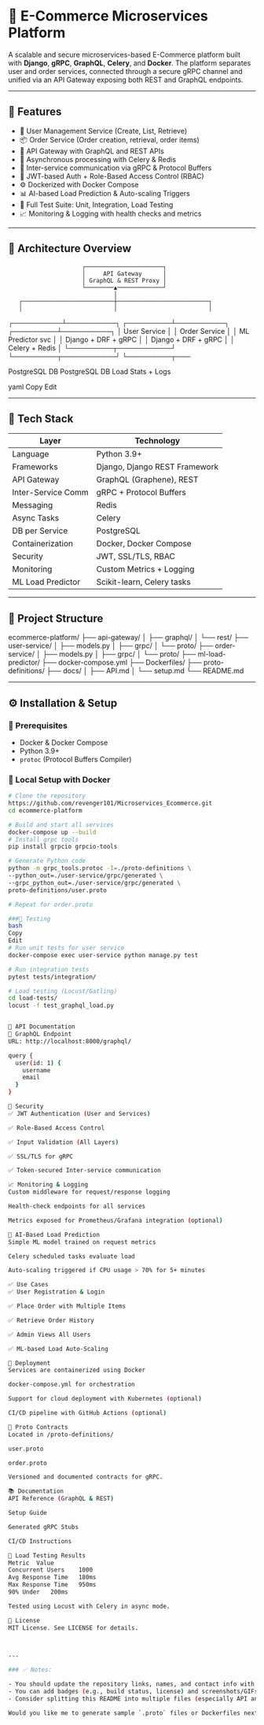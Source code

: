 # 🛒 E-Commerce Microservices Platform

A scalable and secure microservices-based E-Commerce platform built with **Django**, **gRPC**, **GraphQL**, **Celery**, and **Docker**. The platform separates user and order services, connected through a secure gRPC channel and unified via an API Gateway exposing both REST and GraphQL endpoints.

---

## 📌 Features

- 🧍 User Management Service (Create, List, Retrieve)
- 📦 Order Service (Order creation, retrieval, order items)
- 🔗 API Gateway with GraphQL and REST APIs
- 🔄 Asynchronous processing with Celery & Redis
- 📡 Inter-service communication via gRPC & Protocol Buffers
- 🔐 JWT-based Auth + Role-Based Access Control (RBAC)
- ⚙️ Dockerized with Docker Compose
- 📊 AI-based Load Prediction & Auto-scaling Triggers
- 🧪 Full Test Suite: Unit, Integration, Load Testing
- 📈 Monitoring & Logging with health checks and metrics

---

## 📐 Architecture Overview

                         ┌──────────────────────┐
                         │     API Gateway      │
                         │ GraphQL & REST Proxy │
                         └────────▲─────────────┘
                                  │
       ┌──────────────────────────┼──────────────────────────┐
       │                          │                          │
┌──────────┴──────────┐ ┌─────────┴──────────┐ ┌─────────┴──────────┐
│ User Service │ │ Order Service │ │ ML Predictor svc │
│ Django + DRF + gRPC │ │ Django + DRF + gRPC │ │ Celery + Redis │
└─────────┬───────────┘ └─────────┬───────────┘ └─────────┬───

PostgreSQL DB PostgreSQL DB Load Stats + Logs

yaml
Copy
Edit


---

## 🧰 Tech Stack

| Layer             | Technology                             |
|------------------|----------------------------------------|
| Language          | Python 3.9+                            |
| Frameworks        | Django, Django REST Framework          |
| API Gateway       | GraphQL (Graphene), REST               |
| Inter-Service Comm| gRPC + Protocol Buffers                |
| Messaging         | Redis                                  |
| Async Tasks       | Celery                                 |
| DB per Service    | PostgreSQL                             |
| Containerization  | Docker, Docker Compose                 |
| Security          | JWT, SSL/TLS, RBAC                     |
| Monitoring        | Custom Metrics + Logging               |
| ML Load Predictor | Scikit-learn, Celery tasks             |

---

## 📁 Project Structure

ecommerce-platform/
├── api-gateway/
│ ├── graphql/
│ └── rest/
├── user-service/
│ ├── models.py
│ ├── grpc/
│ └── proto/
├── order-service/
│ ├── models.py
│ ├── grpc/
│ └── proto/
├── ml-load-predictor/
├── docker-compose.yml
├── Dockerfiles/
├── proto-definitions/
├── docs/
│ ├── API.md
│ └── setup.md
└── README.md


---

## ⚙️ Installation & Setup

### 🔧 Prerequisites

- Docker & Docker Compose
- Python 3.9+
- `protoc` (Protocol Buffers Compiler)

### 🐳 Local Setup with Docker

```bash
# Clone the repository
https://github.com/revenger101/Microservices_Ecommerce.git
cd ecommerce-platform

# Build and start all services
docker-compose up --build
# Install grpc tools
pip install grpcio grpcio-tools

# Generate Python code
python -m grpc_tools.protoc -I=./proto-definitions \
--python_out=./user-service/grpc/generated \
--grpc_python_out=./user-service/grpc/generated \
proto-definitions/user.proto

# Repeat for order.proto

###🧪 Testing
bash
Copy
Edit
# Run unit tests for user service
docker-compose exec user-service python manage.py test

# Run integration tests
pytest tests/integration/

# Load testing (Locust/Gatling)
cd load-tests/
locust -f test_graphql_load.py


🔌 API Documentation
📍 GraphQL Endpoint
URL: http://localhost:8000/graphql/

query {
  user(id: 1) {
    username
    email
  }
}

🔐 Security
✅ JWT Authentication (User and Services)

✅ Role-Based Access Control

✅ Input Validation (All Layers)

✅ SSL/TLS for gRPC

✅ Token-secured Inter-service communication

📈 Monitoring & Logging
Custom middleware for request/response logging

Health-check endpoints for all services

Metrics exposed for Prometheus/Grafana integration (optional)

🧠 AI-Based Load Prediction
Simple ML model trained on request metrics

Celery scheduled tasks evaluate load

Auto-scaling triggered if CPU usage > 70% for 5+ minutes

✅ Use Cases
✅ User Registration & Login

✅ Place Order with Multiple Items

✅ Retrieve Order History

✅ Admin Views All Users

✅ ML-based Load Auto-Scaling

🚀 Deployment
Services are containerized using Docker

docker-compose.yml for orchestration

Support for cloud deployment with Kubernetes (optional)

CI/CD pipeline with GitHub Actions (optional)

📄 Proto Contracts
Located in /proto-definitions/

user.proto

order.proto

Versioned and documented contracts for gRPC.

📚 Documentation
API Reference (GraphQL & REST)

Setup Guide

Generated gRPC Stubs

CI/CD Instructions

🧪 Load Testing Results
Metric	Value
Concurrent Users	1000
Avg Response Time	180ms
Max Response Time	950ms
90% Under	200ms

Tested using Locust with Celery in async mode.

📜 License
MIT License. See LICENSE for details.



---

### ✅ Notes:

- You should update the repository links, names, and contact info with your actual values.
- You can add badges (e.g., build status, license) and screenshots/GIFs for visual enhancement.
- Consider splitting this README into multiple files (especially API and CI/CD documentation) for maintainability in larger projects.

Would you like me to generate sample `.proto` files or Dockerfiles next?
